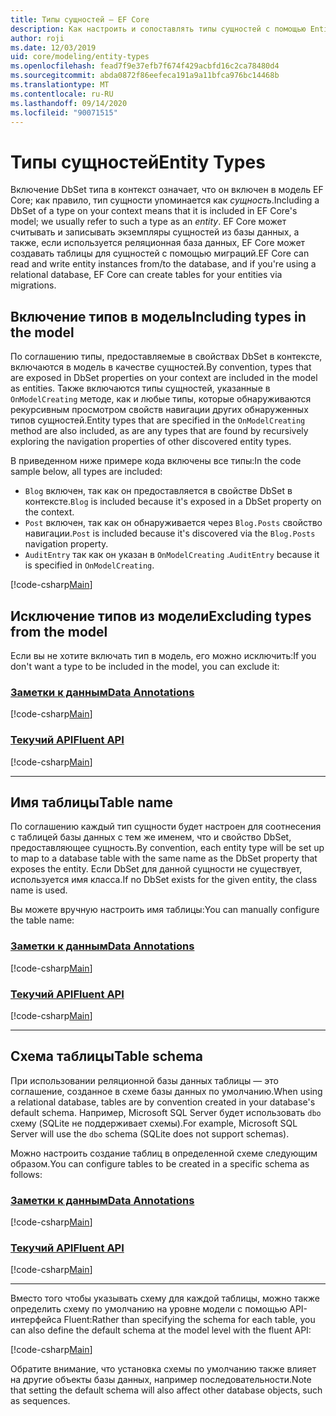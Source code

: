 ```yaml
---
title: Типы сущностей — EF Core
description: Как настроить и сопоставлять типы сущностей с помощью Entity Framework Core
author: roji
ms.date: 12/03/2019
uid: core/modeling/entity-types
ms.openlocfilehash: fead7f9e37efb7f674f429acbfd16c2ca78480d4
ms.sourcegitcommit: abda0872f86eefeca191a9a11bfca976bc14468b
ms.translationtype: MT
ms.contentlocale: ru-RU
ms.lasthandoff: 09/14/2020
ms.locfileid: "90071515"
---
```

# <a name="entity-types"></a><span data-ttu-id="2b35a-103">Типы сущностей</span><span class="sxs-lookup"><span data-stu-id="2b35a-103">Entity Types</span></span>

<span data-ttu-id="2b35a-104">Включение DbSet типа в контекст означает, что он включен в модель EF Core; как правило, тип сущности упоминается как *сущность*.</span><span class="sxs-lookup"><span data-stu-id="2b35a-104">Including a DbSet of a type on your context means that it is included in EF Core's model; we usually refer to such a type as an *entity*.</span></span> <span data-ttu-id="2b35a-105">EF Core может считывать и записывать экземпляры сущностей из базы данных, а также, если используется реляционная база данных, EF Core может создавать таблицы для сущностей с помощью миграций.</span><span class="sxs-lookup"><span data-stu-id="2b35a-105">EF Core can read and write entity instances from/to the database, and if you're using a relational database, EF Core can create tables for your entities via migrations.</span></span>

## <a name="including-types-in-the-model"></a><span data-ttu-id="2b35a-106">Включение типов в модель</span><span class="sxs-lookup"><span data-stu-id="2b35a-106">Including types in the model</span></span>

<span data-ttu-id="2b35a-107">По соглашению типы, предоставляемые в свойствах DbSet в контексте, включаются в модель в качестве сущностей.</span><span class="sxs-lookup"><span data-stu-id="2b35a-107">By convention, types that are exposed in DbSet properties on your context are included in the model as entities.</span></span> <span data-ttu-id="2b35a-108">Также включаются типы сущностей, указанные в `OnModelCreating` методе, как и любые типы, которые обнаруживаются рекурсивным просмотром свойств навигации других обнаруженных типов сущностей.</span><span class="sxs-lookup"><span data-stu-id="2b35a-108">Entity types that are specified in the `OnModelCreating` method are also included, as are any types that are found by recursively exploring the navigation properties of other discovered entity types.</span></span>

<span data-ttu-id="2b35a-109">В приведенном ниже примере кода включены все типы:</span><span class="sxs-lookup"><span data-stu-id="2b35a-109">In the code sample below, all types are included:</span></span>

* <span data-ttu-id="2b35a-110">`Blog` включен, так как он предоставляется в свойстве DbSet в контексте.</span><span class="sxs-lookup"><span data-stu-id="2b35a-110">`Blog` is included because it's exposed in a DbSet property on the context.</span></span>
* <span data-ttu-id="2b35a-111">`Post` включен, так как он обнаруживается через `Blog.Posts` свойство навигации.</span><span class="sxs-lookup"><span data-stu-id="2b35a-111">`Post` is included because it's discovered via the `Blog.Posts` navigation property.</span></span>
* <span data-ttu-id="2b35a-112">`AuditEntry` так как он указан в `OnModelCreating` .</span><span class="sxs-lookup"><span data-stu-id="2b35a-112">`AuditEntry` because it is specified in `OnModelCreating`.</span></span>

[!code-csharp[Main](../../../samples/core/Modeling/Conventions/EntityTypes.cs?name=EntityTypes&highlight=3,7,16)]

## <a name="excluding-types-from-the-model"></a><span data-ttu-id="2b35a-113">Исключение типов из модели</span><span class="sxs-lookup"><span data-stu-id="2b35a-113">Excluding types from the model</span></span>

<span data-ttu-id="2b35a-114">Если вы не хотите включать тип в модель, его можно исключить:</span><span class="sxs-lookup"><span data-stu-id="2b35a-114">If you don't want a type to be included in the model, you can exclude it:</span></span>

### <a name="data-annotations"></a>[<span data-ttu-id="2b35a-115">Заметки к данным</span><span class="sxs-lookup"><span data-stu-id="2b35a-115">Data Annotations</span></span>](#tab/data-annotations)

[!code-csharp[Main](../../../samples/core/Modeling/DataAnnotations/IgnoreType.cs?name=IgnoreType&highlight=1)]

### <a name="fluent-api"></a>[<span data-ttu-id="2b35a-116">Текучий API</span><span class="sxs-lookup"><span data-stu-id="2b35a-116">Fluent API</span></span>](#tab/fluent-api)

[!code-csharp[Main](../../../samples/core/Modeling/FluentAPI/IgnoreType.cs?name=IgnoreType&highlight=3)]

***

## <a name="table-name"></a><span data-ttu-id="2b35a-117">Имя таблицы</span><span class="sxs-lookup"><span data-stu-id="2b35a-117">Table name</span></span>

<span data-ttu-id="2b35a-118">По соглашению каждый тип сущности будет настроен для соотнесения с таблицей базы данных с тем же именем, что и свойство DbSet, предоставляющее сущность.</span><span class="sxs-lookup"><span data-stu-id="2b35a-118">By convention, each entity type will be set up to map to a database table with the same name as the DbSet property that exposes the entity.</span></span> <span data-ttu-id="2b35a-119">Если DbSet для данной сущности не существует, используется имя класса.</span><span class="sxs-lookup"><span data-stu-id="2b35a-119">If no DbSet exists for the given entity, the class name is used.</span></span>

<span data-ttu-id="2b35a-120">Вы можете вручную настроить имя таблицы:</span><span class="sxs-lookup"><span data-stu-id="2b35a-120">You can manually configure the table name:</span></span>

### <a name="data-annotations"></a>[<span data-ttu-id="2b35a-121">Заметки к данным</span><span class="sxs-lookup"><span data-stu-id="2b35a-121">Data Annotations</span></span>](#tab/data-annotations)

[!code-csharp[Main](../../../samples/core/Modeling/DataAnnotations/TableName.cs?Name=TableName&highlight=1)]

### <a name="fluent-api"></a>[<span data-ttu-id="2b35a-122">Текучий API</span><span class="sxs-lookup"><span data-stu-id="2b35a-122">Fluent API</span></span>](#tab/fluent-api)

[!code-csharp[Main](../../../samples/core/Modeling/FluentAPI/TableName.cs?Name=TableName&highlight=3-4)]

***

## <a name="table-schema"></a><span data-ttu-id="2b35a-123">Схема таблицы</span><span class="sxs-lookup"><span data-stu-id="2b35a-123">Table schema</span></span>

<span data-ttu-id="2b35a-124">При использовании реляционной базы данных таблицы — это соглашение, созданное в схеме базы данных по умолчанию.</span><span class="sxs-lookup"><span data-stu-id="2b35a-124">When using a relational database, tables are by convention created in your database's default schema.</span></span> <span data-ttu-id="2b35a-125">Например, Microsoft SQL Server будет использовать `dbo` схему (SQLite не поддерживает схемы).</span><span class="sxs-lookup"><span data-stu-id="2b35a-125">For example, Microsoft SQL Server will use the `dbo` schema (SQLite does not support schemas).</span></span>

<span data-ttu-id="2b35a-126">Можно настроить создание таблиц в определенной схеме следующим образом.</span><span class="sxs-lookup"><span data-stu-id="2b35a-126">You can configure tables to be created in a specific schema as follows:</span></span>

### <a name="data-annotations"></a>[<span data-ttu-id="2b35a-127">Заметки к данным</span><span class="sxs-lookup"><span data-stu-id="2b35a-127">Data Annotations</span></span>](#tab/data-annotations)

[!code-csharp[Main](../../../samples/core/Modeling/DataAnnotations/TableNameAndSchema.cs?name=TableNameAndSchema&highlight=1)]

### <a name="fluent-api"></a>[<span data-ttu-id="2b35a-128">Текучий API</span><span class="sxs-lookup"><span data-stu-id="2b35a-128">Fluent API</span></span>](#tab/fluent-api)

[!code-csharp[Main](../../../samples/core/Modeling/FluentAPI/TableNameAndSchema.cs?name=TableNameAndSchema&highlight=3-4)]

***

<span data-ttu-id="2b35a-129">Вместо того чтобы указывать схему для каждой таблицы, можно также определить схему по умолчанию на уровне модели с помощью API-интерфейса Fluent:</span><span class="sxs-lookup"><span data-stu-id="2b35a-129">Rather than specifying the schema for each table, you can also define the default schema at the model level with the fluent API:</span></span>

[!code-csharp[Main](../../../samples/core/Modeling/FluentAPI/DefaultSchema.cs?name=DefaultSchema&highlight=3)]

<span data-ttu-id="2b35a-130">Обратите внимание, что установка схемы по умолчанию также влияет на другие объекты базы данных, например последовательности.</span><span class="sxs-lookup"><span data-stu-id="2b35a-130">Note that setting the default schema will also affect other database objects, such as sequences.</span></span>
